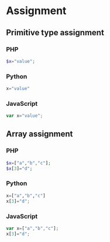 # Assignment

## Primitive type assignment

### PHP

```php
$x="value";
```

### Python

```python
x="value"
```

### JavaScript

```javascript
var x="value";
```

## Array assignment

### PHP

```php
$x=["a","b","c"];
$x[3]="d";
```

### Python

```python
x=["a","b","c"]
x[3]="d";
```

### JavaScript

```javascript
var x=["a","b","c"];
x[3]="d";
```